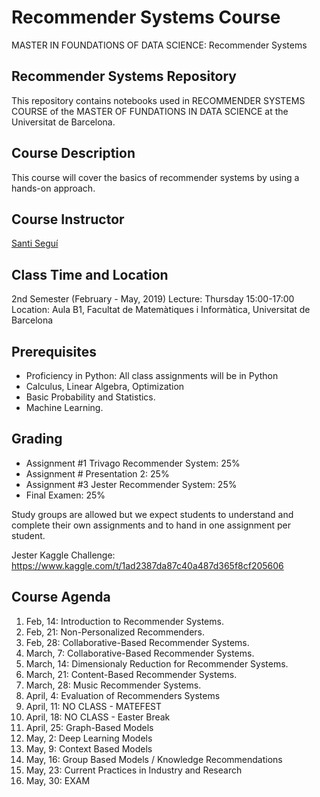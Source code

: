 
# Recommender Systems Course
MASTER IN FOUNDATIONS OF DATA SCIENCE: Recommender Systems

## Recommender Systems Repository

This repository contains notebooks used in RECOMMENDER SYSTEMS COURSE of the MASTER OF FUNDATIONS IN DATA SCIENCE at the Universitat de Barcelona.

## Course Description

This course will cover the basics of recommender systems by using a hands-on approach.

## Course Instructor

[Santi Seguí](https://ssegui.github.io/)

## Class Time and Location

2nd Semester (February - May, 2019)
Lecture: Thursday 15:00-17:00
Location: Aula B1, Facultat de Matemàtiques i Informàtica, Universitat de Barcelona

## Prerequisites

+ Proficiency in Python: All class assignments will be in Python 
+ Calculus, Linear Algebra, Optimization
+ Basic Probability and Statistics.
+ Machine Learning.

## Grading

+ Assignment #1 Trivago Recommender System: 25% 
+ Assignment # Presentation 2: 25%
+ Assignment #3 Jester Recommender System: 25%
+ Final Examen: 25%

Study groups are allowed but we expect students to understand and complete their own assignments and to hand in one assignment per student.

Jester Kaggle Challenge: 
https://www.kaggle.com/t/1ad2387da87c40a487d365f8cf205606

## Course Agenda
<ol type="1">
<li> Feb, 14: Introduction to Recommender Systems.
<li> Feb, 21: Non-Personalized Recommenders.
<li> Feb, 28: Collaborative-Based Recommender Systems.
<li> March, 7: Collaborative-Based Recommender Systems.
<li> March, 14: Dimensionaly Reduction for Recommender Systems. 
<li> March, 21: Content-Based Recommender Systems.
<li> March, 28: Music Recommender Systems.
<li> April, 4:  Evaluation of Recommenders Systems
<li> April, 11: NO CLASS - MATEFEST
<li> April, 18: NO CLASS - Easter Break
<li> April, 25: Graph-Based Models
<li> May, 2: Deep Learning Models
<li> May, 9: Context Based Models
<li> May, 16: Group Based Models / Knowledge Recommendations
<li> May, 23: Current Practices in Industry and Research
<li> May, 30: EXAM

</ol>
